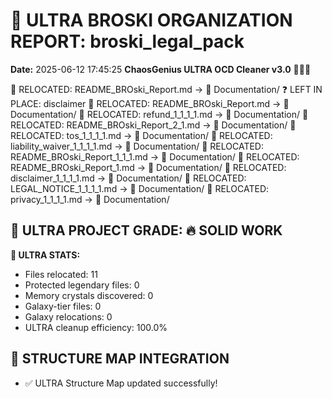 # 🌌 ULTRA BROSKI ORGANIZATION REPORT: broski_legal_pack
**Date:** 2025-06-12 17:45:25
**ChaosGenius ULTRA OCD Cleaner v3.0** 🧠💜🌌

📁 RELOCATED: README_BROski_Report.md → 📝 Documentation/
❓ LEFT IN PLACE: disclaimer
📁 RELOCATED: README_BROski_Report.md → 📝 Documentation/
📁 RELOCATED: refund_1_1_1_1.md → 📝 Documentation/
📁 RELOCATED: README_BROski_Report_2_1.md → 📝 Documentation/
📁 RELOCATED: tos_1_1_1_1.md → 📝 Documentation/
📁 RELOCATED: liability_waiver_1_1_1_1.md → 📝 Documentation/
📁 RELOCATED: README_BROski_Report_1_1_1.md → 📝 Documentation/
📁 RELOCATED: README_BROski_Report_1.md → 📝 Documentation/
📁 RELOCATED: disclaimer_1_1_1_1.md → 📝 Documentation/
📁 RELOCATED: LEGAL_NOTICE_1_1_1_1.md → 📝 Documentation/
📁 RELOCATED: privacy_1_1_1_1.md → 📝 Documentation/

## 🌌 ULTRA PROJECT GRADE: 🔥 SOLID WORK
**🧠 ULTRA STATS:**
- Files relocated: 11
- Protected legendary files: 0
- Memory crystals discovered: 0
- Galaxy-tier files: 0
- Galaxy relocations: 0
- ULTRA cleanup efficiency: 100.0%

## 🔄 STRUCTURE MAP INTEGRATION
- ✅ ULTRA Structure Map updated successfully!